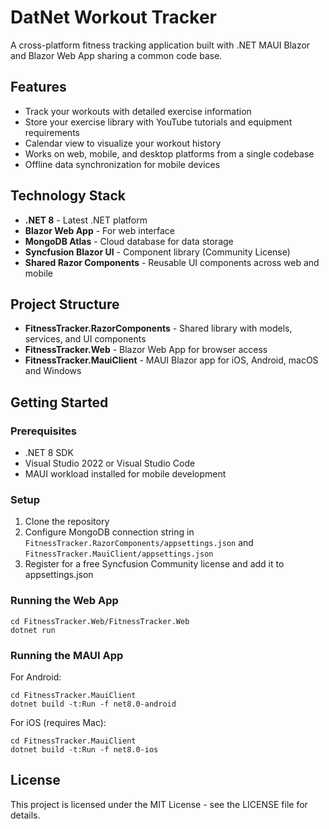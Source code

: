 # DatNet Workout Tracker

A cross-platform fitness tracking application built with .NET MAUI Blazor and Blazor Web App sharing a common code base.

## Features

- Track your workouts with detailed exercise information
- Store your exercise library with YouTube tutorials and equipment requirements
- Calendar view to visualize your workout history
- Works on web, mobile, and desktop platforms from a single codebase
- Offline data synchronization for mobile devices

## Technology Stack

- **.NET 8** - Latest .NET platform
- **Blazor Web App** - For web interface
- **MongoDB Atlas** - Cloud database for data storage
- **Syncfusion Blazor UI** - Component library (Community License)
- **Shared Razor Components** - Reusable UI components across web and mobile

## Project Structure

- **FitnessTracker.RazorComponents** - Shared library with models, services, and UI components
- **FitnessTracker.Web** - Blazor Web App for browser access
- **FitnessTracker.MauiClient** - MAUI Blazor app for iOS, Android, macOS and Windows

## Getting Started

### Prerequisites

- .NET 8 SDK
- Visual Studio 2022 or Visual Studio Code
- MAUI workload installed for mobile development

### Setup

1. Clone the repository
2. Configure MongoDB connection string in `FitnessTracker.RazorComponents/appsettings.json` and `FitnessTracker.MauiClient/appsettings.json`
3. Register for a free Syncfusion Community license and add it to appsettings.json

### Running the Web App

```
cd FitnessTracker.Web/FitnessTracker.Web
dotnet run
```

### Running the MAUI App

For Android:
```
cd FitnessTracker.MauiClient
dotnet build -t:Run -f net8.0-android
```

For iOS (requires Mac):
```
cd FitnessTracker.MauiClient
dotnet build -t:Run -f net8.0-ios
```

## License

This project is licensed under the MIT License - see the LICENSE file for details.
